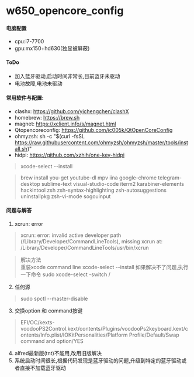 # w650_opencore_config

#### 电脑配置

- cpu:i7-7700
- gpu:mx150+hd630(独显被屏蔽)

#### ToDo

- 加入蓝牙驱动,启动时间非常长,目前蓝牙未驱动
- 电池故障,电池未驱动  

#### 常用软件与配置:

- clashx: https://github.com/yichengchen/clashX
- homebrew: https://brew.sh
- magnet: https://xclient.info/s/magnet.html
- Qtopencoreconfig: https://github.com/ic005k/QtOpenCoreConfig
- ohmyzsh: sh -c "$(curl -fsSL https://raw.githubusercontent.com/ohmyzsh/ohmyzsh/master/tools/install.sh)"
- hidpi: https://github.com/xzhih/one-key-hidpi

> xcode-select --install 

> brew install you-get youtube-dl mpv iina google-chrome telegram-desktop sublime-text visual-studio-code iterm2 karabiner-elements hackintool zsh zsh-syntax-highlighting zsh-autosuggestions uninstallpkg zsh-vi-mode sogouinput


#### 问题与解答  

1. xcrun: error 
> xcrun: error: invalid active developer path (/Library/Developer/CommandLineTools), missing xcrun at: /Library/Developer/CommandLineTools/usr/bin/xcrun  
 
> 解决方法  
> 重装xcode command line
> xcode-select --install
> 如果解决不了问题,执行一下命令
> sudo xcode-select -switch /

2. 任何源
> sudo spctl --master-disable

3. 交换option 和 command按键
> EFI/OC/kexts-voodooPS2Control.kext/contents/Plugins/voodooPs2keyboard.kext/contents/Info.plist/IOKitPersonalities/Platform Profile/Default/Swap command and option/YES

4. alfred最新版(tnt)不能用,改用旧版解决
5. 系统启动时间很长,根据代码发现是蓝牙驱动的问题,升级到特定的蓝牙驱动或者直接不加载蓝牙驱动
